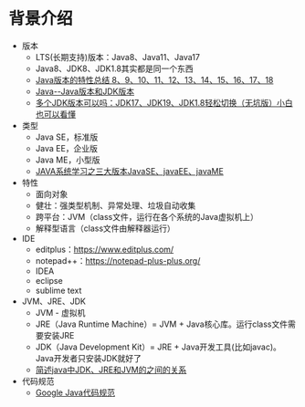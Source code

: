 # 背景介绍
* 版本
  * LTS(长期支持)版本：Java8、Java11、Java17
  * Java8、JDK8、JDK1.8其实都是同一个东西
  * [Java版本的特性总结 8、9、10、11、12、13、14、15、16、17、18](http://t.csdn.cn/RdFdJ)
  * [Java--Java版本和JDK版本](http://t.csdn.cn/26GeC)
  * [多个JDK版本可以吗：JDK17、JDK19、JDK1.8轻松切换（无坑版）小白也可以看懂](http://t.csdn.cn/BddY3)
* 类型
  * Java SE，标准版
  * Java EE，企业版
  * Java ME，小型版
  * [JAVA系统学习之三大版本JavaSE、javaEE、javaME](http://t.csdn.cn/bwo1e)
* 特性
  * 面向对象
  * 健壮：强类型机制、异常处理、垃圾自动收集
  * 跨平台：JVM（class文件，运行在各个系统的Java虚拟机上）
  * 解释型语言（class文件由解释器运行）
* IDE
  * editplus：https://www.editplus.com/
  * notepad++：https://notepad-plus-plus.org/
  * IDEA
  * eclipse
  * sublime text
* JVM、JRE、JDK
  * JVM - 虚拟机
  * JRE（Java Runtime Machine）= JVM + Java核心库。运行class文件需要安装JRE
  * JDK（Java Development Kit）= JRE + Java开发工具(比如javac)。Java开发者只安装JDK就好了
  * [简述java中JDK、JRE和JVM的之间的关系](http://t.csdn.cn/5ctUI)
* 代码规范
  * [Google Java代码规范](http://doc.vrd.net.cn/codingstyle/google-java-styleguide-zh.pdf)

